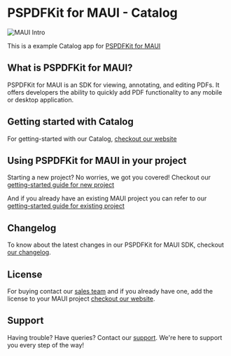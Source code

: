 # PSPDFKit for MAUI - Catalog
![MAUI Intro](screenshots/maui-intro.png)

This is a example Catalog app for [PSPDFKit for MAUI](http://pspdfkit.com//guides/maui/)

## What is PSPDFKit for MAUI?

PSPDFKit for MAUI is an SDK for viewing, annotating, and editing PDFs. It offers developers the ability to quickly add PDF functionality to any mobile or desktop application.

## Getting started with Catalog

For getting-started with our Catalog, [checkout our website](http://pspdfkit.com/getting-started/maui/?project=catalog-example)

## Using PSPDFKit for MAUI in your project

Starting a new project? No worries, we got you covered! Checkout our [getting-started guide for new project](http://pspdfkit.com//getting-started/maui/?project=new-project)

And if you already have an existing MAUI project you can refer to our [getting-started guide for existing project](http://pspdfkit.com/getting-started/maui/?project=existing-project)

## Changelog

To know about the latest changes in our PSPDFKit for MAUI SDK, checkout [our changelog](https://pspdfkit.com/changelog/maui/). 

## License

For buying contact our [sales team](https://pspdfkit.com/sales) and if you already have one, add the license to your MAUI project [checkout our website](https://pspdfkit.com/guides/maui/troubleshooting/license/adding-license-key).

## Support

Having trouble? Have queries? Contact our [support](https://pspdfkit.com/support/request/). We're here to support you every step of the way!
